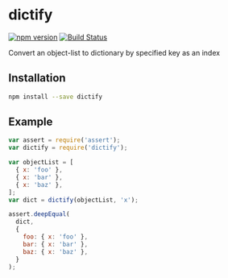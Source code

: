 # dictify

[![npm version](https://badge.fury.io/js/dictify.svg)](http://badge.fury.io/js/dictify)
[![Build Status](https://travis-ci.org/kjirou/dictify.svg?branch=master)](https://travis-ci.org/kjirou/dictify)

Convert an object-list to dictionary by specified key as an index


## Installation

```bash
npm install --save dictify
```


## Example

```js
var assert = require('assert');
var dictify = require('dictify');

var objectList = [
  { x: 'foo' },
  { x: 'bar' },
  { x: 'baz' },
];
var dict = dictify(objectList, 'x');

assert.deepEqual(
  dict,
  {
    foo: { x: 'foo' },
    bar: { x: 'bar' },
    baz: { x: 'baz' },
  }
);
```
